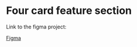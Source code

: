 # Four card feature section

Link to the figma project:

<a href="https://www.figma.com/file/wa5wcBaQXdXM69eFfyZ6r9/four-card-feature-section-(Copy)?node-id=0-1&t=w2N6EMzluYDfGsFW-0">Figma</a>
